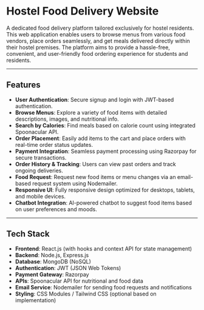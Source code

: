 # Hostel Food Delivery Website

A dedicated food delivery platform tailored exclusively for hostel residents. This web application enables users to browse menus from various food vendors, place orders seamlessly, and get meals delivered directly within their hostel premises. The platform aims to provide a hassle-free, convenient, and user-friendly food ordering experience for students and residents.

---

## Features

- **User Authentication**: Secure signup and login with JWT-based authentication.
- **Browse Menus**: Explore a variety of food items with detailed descriptions, images, and nutritional info.
- **Search by Calories**: Find meals based on calorie count using integrated Spoonacular API.
- **Order Placement**: Easily add items to the cart and place orders with real-time order status updates.
- **Payment Integration**: Seamless payment processing using Razorpay for secure transactions.
- **Order History & Tracking**: Users can view past orders and track ongoing deliveries.
- **Food Request**: Request new food items or menu changes via an email-based request system using Nodemailer.
- **Responsive UI**: Fully responsive design optimized for desktops, tablets, and mobile devices.
- **Chatbot Integration**: AI-powered chatbot to suggest food items based on user preferences and moods.

---

## Tech Stack

- **Frontend**: React.js (with hooks and context API for state management)
- **Backend**: Node.js, Express.js
- **Database**: MongoDB (NoSQL)
- **Authentication**: JWT (JSON Web Tokens)
- **Payment Gateway**: Razorpay
- **APIs**: Spoonacular API for nutritional and food data
- **Email Service**: Nodemailer for sending food requests and notifications
- **Styling**: CSS Modules / Tailwind CSS (optional based on implementation)


